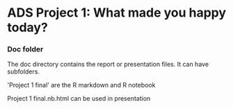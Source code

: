 # ADS Project 1: What made you happy today?
### Doc folder

The doc directory contains the report or presentation files. It can have subfolders. 

'Project 1 final' are the R markdown and R notebook

Project 1 final.nb.html can be used in presentation
